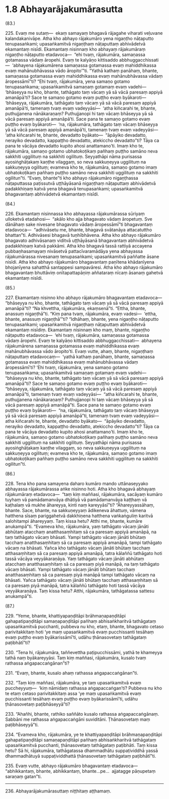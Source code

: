 # 1.8 Abhayarājakumārasutta

(83.)

225\. Evaṃ me sutaṃ—  ekaṃ samayaṃ bhagavā rājagahe viharati veḷuvane kalandakanivāpe. Atha kho abhayo rājakumāro yena nigaṇṭho nāṭaputto tenupasaṅkami; upasaṅkamitvā nigaṇṭhaṃ nāṭaputtaṃ abhivādetvā ekamantaṃ nisīdi. Ekamantaṃ nisinnaṃ kho abhayaṃ rājakumāraṃ nigaṇṭho nāṭaputto etadavoca—  “ehi tvaṃ, rājakumāra, samaṇassa gotamassa vādaṃ āropehi. Evaṃ te kalyāṇo kittisaddo abbhuggacchissati—  ‘abhayena rājakumārena samaṇassa gotamassa evaṃ mahiddhikassa evaṃ mahānubhāvassa vādo āropito’”ti. “Yathā kathaṃ panāhaṃ, bhante, samaṇassa gotamassa evaṃ mahiddhikassa evaṃ mahānubhāvassa vādaṃ āropessāmī”ti? “Ehi tvaṃ, rājakumāra, yena samaṇo gotamo tenupasaṅkama; upasaṅkamitvā samaṇaṃ gotamaṃ evaṃ vadehi—  ‘bhāseyya nu kho, bhante, tathāgato taṃ vācaṃ yā sā vācā paresaṃ appiyā amanāpā’ti? Sace te samaṇo gotamo evaṃ puṭṭho evaṃ byākaroti—  ‘bhāseyya, rājakumāra, tathāgato taṃ vācaṃ yā sā vācā paresaṃ appiyā amanāpā’ti, tamenaṃ tvaṃ evaṃ vadeyyāsi—  ‘atha kiñcarahi te, bhante, puthujjanena nānākaraṇaṃ? Puthujjanopi hi taṃ vācaṃ bhāseyya yā sā vācā paresaṃ appiyā amanāpā’ti. Sace pana te samaṇo gotamo evaṃ puṭṭho evaṃ byākaroti—  ‘na, rājakumāra, tathāgato taṃ vācaṃ bhāseyya yā sā vācā paresaṃ appiyā amanāpā’ti, tamenaṃ tvaṃ evaṃ vadeyyāsi—  ‘atha kiñcarahi te, bhante, devadatto byākato—  “āpāyiko devadatto, nerayiko devadatto, kappaṭṭho devadatto, atekiccho devadatto”ti? Tāya ca pana te vācāya devadatto kupito ahosi anattamano’ti. Imaṃ kho te, rājakumāra, samaṇo gotamo ubhatokoṭikaṃ pañhaṃ puṭṭho samāno neva sakkhiti uggilituṃ na sakkhiti ogilituṃ. Seyyathāpi nāma purisassa ayosiṅghāṭakaṃ kaṇṭhe vilaggaṃ, so neva sakkuṇeyya uggilituṃ na sakkuṇeyya ogilituṃ; evameva kho te, rājakumāra, samaṇo gotamo imaṃ ubhatokoṭikaṃ pañhaṃ puṭṭho samāno neva sakkhiti uggilituṃ na sakkhiti ogilitun”ti. “Evaṃ, bhante”ti kho abhayo rājakumāro nigaṇṭhassa nāṭaputtassa paṭissutvā uṭṭhāyāsanā nigaṇṭhaṃ nāṭaputtaṃ abhivādetvā padakkhiṇaṃ katvā yena bhagavā tenupasaṅkami; upasaṅkamitvā bhagavantaṃ abhivādetvā ekamantaṃ nisīdi.

(84.)

226\. Ekamantaṃ nisinnassa kho abhayassa rājakumārassa sūriyaṃ ulloketvā etadahosi—  “akālo kho ajja bhagavato vādaṃ āropetuṃ. Sve dānāhaṃ sake nivesane bhagavato vādaṃ āropessāmī”ti bhagavantaṃ etadavoca—  “adhivāsetu me, bhante, bhagavā svātanāya attacatuttho bhattan”ti. Adhivāsesi bhagavā tuṇhībhāvena. Atha kho abhayo rājakumāro bhagavato adhivāsanaṃ viditvā uṭṭhāyāsanā bhagavantaṃ abhivādetvā padakkhiṇaṃ katvā pakkāmi. Atha kho bhagavā tassā rattiyā accayena pubbaṇhasamayaṃ nivāsetvā pattacīvaramādāya yena abhayassa rājakumārassa nivesanaṃ tenupasaṅkami; upasaṅkamitvā paññatte āsane nisīdi. Atha kho abhayo rājakumāro bhagavantaṃ paṇītena khādanīyena bhojanīyena sahatthā santappesi sampavāresi. Atha kho abhayo rājakumāro bhagavantaṃ bhuttāviṃ onītapattapāṇiṃ aññataraṃ nīcaṃ āsanaṃ gahetvā ekamantaṃ nisīdi.

(85.)

227\. Ekamantaṃ nisinno kho abhayo rājakumāro bhagavantaṃ etadavoca—  “bhāseyya nu kho, bhante, tathāgato taṃ vācaṃ yā sā vācā paresaṃ appiyā amanāpā”ti? “Na khvettha, rājakumāra, ekaṃsenā”ti. “Ettha, bhante, anassuṃ nigaṇṭhā”ti. “Kiṃ pana tvaṃ, rājakumāra, evaṃ vadesi—  ‘ettha, bhante, anassuṃ nigaṇṭhā’”ti? “Idhāhaṃ, bhante, yena nigaṇṭho nāṭaputto tenupasaṅkami; upasaṅkamitvā nigaṇṭhaṃ nāṭaputtaṃ abhivādetvā ekamantaṃ nisīdiṃ. Ekamantaṃ nisinnaṃ kho maṃ, bhante, nigaṇṭho nāṭaputto etadavoca—  ‘ehi tvaṃ, rājakumāra, samaṇassa gotamassa vādaṃ āropehi. Evaṃ te kalyāṇo kittisaddo abbhuggacchissati—  abhayena rājakumārena samaṇassa gotamassa evaṃ mahiddhikassa evaṃ mahānubhāvassa vādo āropito’ti. Evaṃ vutte, ahaṃ, bhante, nigaṇṭhaṃ nāṭaputtaṃ etadavocaṃ—  ‘yathā kathaṃ panāhaṃ, bhante, samaṇassa gotamassa evaṃ mahiddhikassa evaṃ mahānubhāvassa vādaṃ āropessāmī’ti? ‘Ehi tvaṃ, rājakumāra, yena samaṇo gotamo tenupasaṅkama; upasaṅkamitvā samaṇaṃ gotamaṃ evaṃ vadehi—  “bhāseyya nu kho, bhante, tathāgato taṃ vācaṃ yā sā vācā paresaṃ appiyā amanāpā”ti? Sace te samaṇo gotamo evaṃ puṭṭho evaṃ byākaroti—  “bhāseyya, rājakumāra, tathāgato taṃ vācaṃ yā sā vācā paresaṃ appiyā amanāpā”ti, tamenaṃ tvaṃ evaṃ vadeyyāsi—  “atha kiñcarahi te, bhante, puthujjanena nānākaraṇaṃ? Puthujjanopi hi taṃ vācaṃ bhāseyya yā sā vācā paresaṃ appiyā amanāpā”ti. Sace pana te samaṇo gotamo evaṃ puṭṭho evaṃ byākaroti—  “na, rājakumāra, tathāgato taṃ vācaṃ bhāseyya yā sā vācā paresaṃ appiyā amanāpā”ti, tamenaṃ tvaṃ evaṃ vadeyyāsi—  atha kiñcarahi te, bhante, devadatto byākato—  “āpāyiko devadatto, nerayiko devadatto, kappaṭṭho devadatto, atekiccho devadatto”ti? Tāya ca pana te vācāya devadatto kupito ahosi anattamano’ti. Imaṃ kho te, rājakumāra, samaṇo gotamo ubhatokoṭikaṃ pañhaṃ puṭṭho samāno neva sakkhiti uggilituṃ na sakkhiti ogilituṃ. Seyyathāpi nāma purisassa ayosiṅghāṭakaṃ kaṇṭhe vilaggaṃ, so neva sakkuṇeyya uggilituṃ na sakkuṇeyya ogilituṃ; evameva kho te, rājakumāra, samaṇo gotamo imaṃ ubhatokoṭikaṃ pañhaṃ puṭṭho samāno neva sakkhiti uggilituṃ na sakkhiti ogilitun”ti.

(86.)

228\. Tena kho pana samayena daharo kumāro mando uttānaseyyako abhayassa rājakumārassa aṅke nisinno hoti. Atha kho bhagavā abhayaṃ rājakumāraṃ etadavoca—  “taṃ kiṃ maññasi, rājakumāra, sacāyaṃ kumāro tuyhaṃ vā pamādamanvāya dhātiyā vā pamādamanvāya kaṭṭhaṃ vā kaṭhalaṃ vā mukhe āhareyya, kinti naṃ kareyyāsī”ti? “Āhareyyassāhaṃ, bhante. Sace, bhante, na sakkuṇeyyaṃ ādikeneva āhattuṃ, vāmena hatthena sīsaṃ pariggahetvā dakkhiṇena hatthena vaṅkaṅguliṃ karitvā salohitampi āhareyyaṃ. Taṃ kissa hetu? Atthi me, bhante, kumāre anukampā”ti. “Evameva kho, rājakumāra, yaṃ tathāgato vācaṃ jānāti abhūtaṃ atacchaṃ anatthasaṃhitaṃ sā ca paresaṃ appiyā amanāpā, na taṃ tathāgato vācaṃ bhāsati. Yampi tathāgato vācaṃ jānāti bhūtaṃ tacchaṃ anatthasaṃhitaṃ sā ca paresaṃ appiyā amanāpā, tampi tathāgato vācaṃ na bhāsati. Yañca kho tathāgato vācaṃ jānāti bhūtaṃ tacchaṃ atthasaṃhitaṃ sā ca paresaṃ appiyā amanāpā, tatra kālaññū tathāgato hoti tassā vācāya veyyākaraṇāya. Yaṃ tathāgato vācaṃ jānāti abhūtaṃ atacchaṃ anatthasaṃhitaṃ sā ca paresaṃ piyā manāpā, na taṃ tathāgato vācaṃ bhāsati. Yampi tathāgato vācaṃ jānāti bhūtaṃ tacchaṃ anatthasaṃhitaṃ sā ca paresaṃ piyā manāpā tampi tathāgato vācaṃ na bhāsati. Yañca tathāgato vācaṃ jānāti bhūtaṃ tacchaṃ atthasaṃhitaṃ sā ca paresaṃ piyā manāpā, tatra kālaññū tathāgato hoti tassā vācāya veyyākaraṇāya. Taṃ kissa hetu? Atthi, rājakumāra, tathāgatassa sattesu anukampā”ti.

(87.)

229\. “Yeme, bhante, khattiyapaṇḍitāpi brāhmaṇapaṇḍitāpi gahapatipaṇḍitāpi samaṇapaṇḍitāpi pañhaṃ abhisaṅkharitvā tathāgataṃ upasaṅkamitvā pucchanti, pubbeva nu kho, etaṃ, bhante, bhagavato cetaso parivitakkitaṃ hoti ‘ye maṃ upasaṅkamitvā evaṃ pucchissanti tesāhaṃ evaṃ puṭṭho evaṃ byākarissāmī’ti, udāhu ṭhānasovetaṃ tathāgataṃ paṭibhātī”ti?

230\. “Tena hi, rājakumāra, taññevettha paṭipucchissāmi, yathā te khameyya tathā naṃ byākareyyāsi. Taṃ kiṃ maññasi, rājakumāra, kusalo tvaṃ rathassa aṅgapaccaṅgānan”ti?

231\. “Evaṃ, bhante, kusalo ahaṃ rathassa aṅgapaccaṅgānan”ti.

232\. “Taṃ kiṃ maññasi, rājakumāra, ye taṃ upasaṅkamitvā evaṃ puccheyyuṃ—  ‘kiṃ nāmidaṃ rathassa aṅgapaccaṅgan’ti? Pubbeva nu kho te etaṃ cetaso parivitakkitaṃ assa ‘ye maṃ upasaṅkamitvā evaṃ pucchissanti tesāhaṃ evaṃ puṭṭho evaṃ byākarissāmī’ti, udāhu ṭhānasovetaṃ paṭibhāseyyā”ti?

233\. “Ahañhi, bhante, rathiko saññāto kusalo rathassa aṅgapaccaṅgānaṃ. Sabbāni me rathassa aṅgapaccaṅgāni suviditāni. Ṭhānasovetaṃ maṃ paṭibhāseyyā”ti.

234\. “Evameva kho, rājakumāra, ye te khattiyapaṇḍitāpi brāhmaṇapaṇḍitāpi gahapatipaṇḍitāpi samaṇapaṇḍitāpi pañhaṃ abhisaṅkharitvā tathāgataṃ upasaṅkamitvā pucchanti, ṭhānasovetaṃ tathāgataṃ paṭibhāti. Taṃ kissa hetu? Sā hi, rājakumāra, tathāgatassa dhammadhātu suppaṭividdhā yassā dhammadhātuyā suppaṭividdhattā ṭhānasovetaṃ tathāgataṃ paṭibhātī”ti.

235\. Evaṃ vutte, abhayo rājakumāro bhagavantaṃ etadavoca—  “abhikkantaṃ, bhante, abhikkantaṃ, bhante…pe…  ajjatagge pāṇupetaṃ saraṇaṃ gatan”ti.

---

236\. Abhayarājakumārasuttaṃ niṭṭhitaṃ aṭṭhamaṃ.
